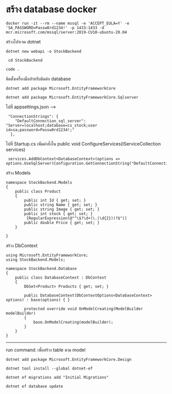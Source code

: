 # สร้าง database docker

```
docker run -it --rm --name mssql -e 'ACCEPT_EULA=Y' -e 'SA_PASSWORD=Passw0rd1234!' -p 1433:1433 -d mcr.microsoft.com/mssql/server:2019-CU10-ubuntu-20.04
```

 สร้างโปรเจค dotnet
 ```
dotnet new webapi -o StockBackend
```

```
 cd StockBackend
 ```

 ```
 code .
 ```


ติดตั้งเครื่องมือสำหรับติดต่อ database

```
dotnet add package Microsoft.EntityFrameworkCore
```

```
dotnet add package Microsoft.EntityFrameworkCore.Sqlserver
```

ไปที่ appsettings.json -->

```
 "ConnectionStrings": {
    "DefaultConnection_sql_server": "Server=localhost;database=cs_stock;user id=sa;password=Passw0rd1234!;"
  },
  ```

ไปที่ Startup.cs เพิ่มคำสั่งใน  public void ConfigureServices(IServiceCollection services)

```
 services.AddDbContext<DatabaseContext>(options => options.UseSqlServer(Configuration.GetConnectionString("DefaultConnection_sql_server")));
```

สร้าง Models  

```
namespace StockBackend.Models
{
    public class Product
    {
        public int Id { get; set; }
        public string Name { get; set; }
        public string Image { get; set; }
        public int stock { get; set; }
         [RegularExpression(@"^\$?\d+(\.(\d{2}))?$")]
        public double Price { get; set; }
    }

}
```
สร้าง  DbContext

```
using Microsoft.EntityFrameworkCore;
using StockBackend.Models;

namespace StockBackend.Database
{
    public class DatabaseContext : DbContext
    {
        DbSet<Product> Products { get; set; }

        public DatabaseContext(DbContextOptions<DatabaseContext> options) : base(options) { }

        protected override void OnModelCreating(ModelBuilder modelBuilder)
        {
            base.OnModelCreating(modelBuilder);
        }
    }
}
```
---
run command: เพื่อสร้าง table ตาม model

```
dotnet add package Microsoft.EntityFrameworkCore.Design
```

```
dotnet tool install --global dotnet-ef
```

```
dotnet ef migrations add "Initial Migrations"
```

```
dotnet ef database update
```
